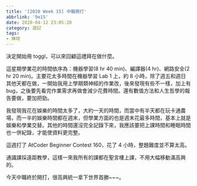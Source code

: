 ```yaml
---
title: '[2020 Week 15] 中職開打'
abbrlink: '9e15'
date: 2020-04-12 23:05:20
category: 週記
tags:
- 棒球
---
```

決定開始用 toggl，可以來回顧這禮拜在做什麼。
<!-- more -->
這星期學業花的時間依序為：機器學習(8 hr 40 min)、編譯器(4 hr)、網路安全(2 hr 20 min)。主要花太多時間在機器學習 Lab 1 上，約 8 小時，除了週五和週日其他天都在做，一開始我用上學期類神經的作業改，後來發現有些不一樣，加上有 bug，之後要先看完作業需求再做會減少花費時間。還有數值方法和人生哲學的報告要做，要加把勁。

我發現我花在娛樂的時間太多了，大約一天的時間，而當中有半天都在玩卡通農場，而一半的娛樂時間都在週末，但學業方面的也是週末花最多時間，基本上就是娛樂和學業交替。其他的時間還沒完全記錄下來，我應該要把上課時間和睡眠時間也一併紀錄，才能使資料更完整。

這週打了 AtCoder Beginner Contest 160，花了 4 小時，整題難度並不算太高。

通識課採遠距教學，這樣一來我所有的課都在聖言樓上課，不用大幅移動滿高興的。

今天中職終於開打，很高興統一拿下世界首勝~~~。